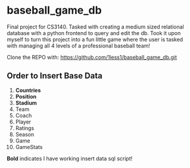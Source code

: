 # baseball_game_db
Final project for CS3140. Tasked with creating a medium sized relational database with a python frontend to query and edit the db. Took it upon myself to turn this project into a fun little game where the user is tasked with managing all 4 levels of a professional baseball team!

Clone the REPO with: https://github.com/1less1/baseball_game_db.git

## Order to Insert Base Data
1. **Countries**
2. **Position**
3. **Stadium**
4. Team
5. Coach
6. Player
7. Ratings
8. Season
9. Game
10. GameStats


**Bold** indicates I have working insert data sql script!
